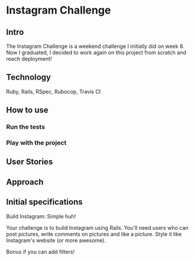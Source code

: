 # Instagram Challenge

## Intro

The Instagram Challenge is a weekend challenge I initially did on week 8. Now I graduated, I decided to work again on this project from scratch and reach deployment!

## Technology

Ruby, Rails, RSpec, Rubocop, Travis CI

## How to use

### Run the tests

### Play with the project

## User Stories

## Approach

## Initial specifications

Build Instagram: Simple huh!

Your challenge is to build Instagram using Rails. You'll need users who can post pictures, write comments on pictures and like a picture. Style it like Instagram's website (or more awesome).

Bonus if you can add filters!
